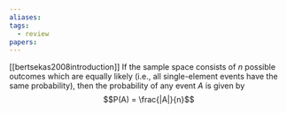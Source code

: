 ```yaml
---
aliases: 
tags:
  - review
papers:
---
```

[[bertsekas2008introduction]]
If the sample space consists of $n$ possible outcomes which are equally likely (i.e., all single-element events have the same probability), then the probability of any event $A$ is given by
$$P(A) = \frac{|A|}{n}$$